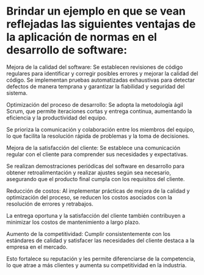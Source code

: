 # Brindar un ejemplo en que se vean reflejadas las siguientes ventajas de la aplicación de normas en el desarrollo de software:

Mejora de la calidad del software:
Se establecen revisiones de código regulares para identificar y corregir posibles errores y mejorar la calidad del código.
Se implementan pruebas automatizadas exhaustivas para detectar defectos de manera temprana y garantizar la fiabilidad y seguridad del sistema.

Optimización del proceso de desarrollo:
Se adopta la metodología ágil Scrum, que permite iteraciones cortas y entrega continua, aumentando la eficiencia y la productividad del equipo.

Se prioriza la comunicación y colaboración entre los miembros del equipo, lo que facilita la resolución rápida de problemas y la toma de decisiones.

Mejora de la satisfacción del cliente:
Se establece una comunicación regular con el cliente para comprender sus necesidades y expectativas.

Se realizan demostraciones periódicas del software en desarrollo para obtener retroalimentación y realizar ajustes según sea necesario, asegurando que el producto final cumpla con los requisitos del cliente.

Reducción de costos:
Al implementar prácticas de mejora de la calidad y optimización del proceso, se reducen los costos asociados con la resolución de errores y retrabajos.

La entrega oportuna y la satisfacción del cliente también contribuyen a minimizar los costos de mantenimiento a largo plazo.

Aumento de la competitividad:
Cumplir consistentemente con los estándares de calidad y satisfacer las necesidades del cliente destaca a la empresa en el mercado.

Esto fortalece su reputación y les permite diferenciarse de la competencia, lo que atrae a más clientes y aumenta su competitividad en la industria.